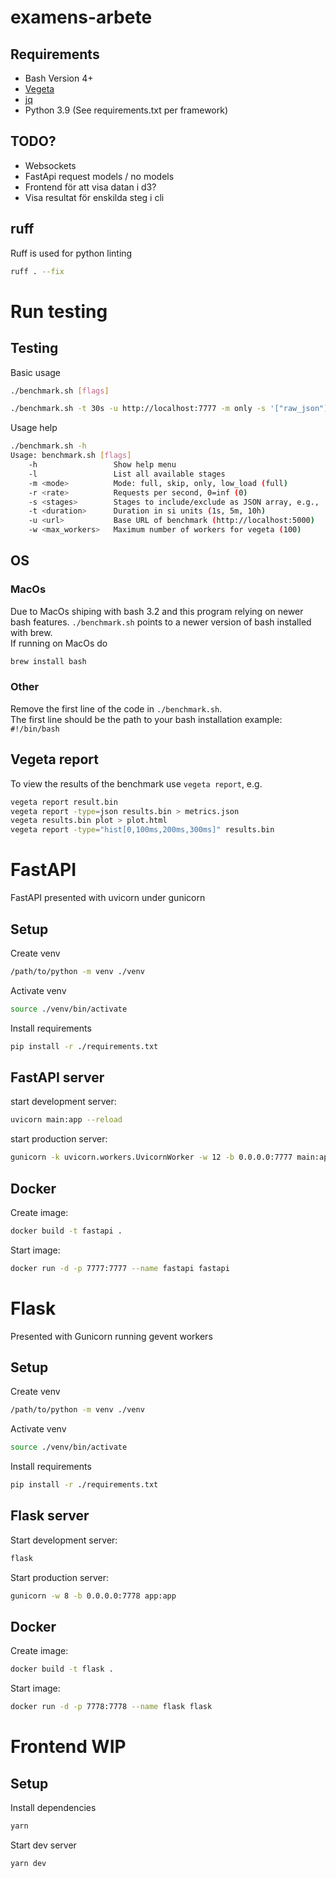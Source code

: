 # examens-arbete

## Requirements

- Bash Version 4+
- [Vegeta](https://github.com/tsenart/vegeta)
- [jq](https://github.com/stedolan/jq)
- Python 3.9 (See requirements.txt per framework)

## TODO?

- Websockets
- FastApi request models / no models
- Frontend för att visa datan i d3?
- Visa resultat för enskilda steg i cli

## ruff

Ruff is used for python linting

```bash
ruff . --fix
```


# Run testing

## Testing

Basic usage

```bash
./benchmark.sh [flags]
```

```bash
./benchmark.sh -t 30s -u http://localhost:7777 -m only -s '["raw_json"]' 
```


Usage help

```bash
./benchmark.sh -h
Usage: benchmark.sh [flags]
    -h                 Show help menu
    -l                 List all available stages
    -m <mode>          Mode: full, skip, only, low_load (full)
    -r <rate>          Requests per second, 0=inf (0)
    -s <stages>        Stages to include/exclude as JSON array, e.g., '["raw_json", "parse_url", "delay"]' (all)
    -t <duration>      Duration in si units (1s, 5m, 10h)
    -u <url>           Base URL of benchmark (http://localhost:5000)
    -w <max_workers>   Maximum number of workers for vegeta (100)

```

## OS

### MacOs

Due to MacOs shiping with bash 3.2 and this program relying on newer bash features. `./benchmark.sh` points to a newer version of bash installed with brew.\
If running on MacOs do 

```bash
brew install bash
```

### Other

Remove the first line of the code in `./benchmark.sh`.\
The first line should be the path to your bash installation example: `#!/bin/bash`

## Vegeta report
To view the results of the benchmark use `vegeta report`, e.g. 

```bash
vegeta report result.bin
vegeta report -type=json results.bin > metrics.json
vegeta results.bin plot > plot.html
vegeta report -type="hist[0,100ms,200ms,300ms]" results.bin
```

# FastAPI

FastAPI presented with uvicorn under gunicorn

## Setup

Create venv

```bash
/path/to/python -m venv ./venv
```

Activate venv 

```bash
source ./venv/bin/activate
```

Install requirements

```bash
pip install -r ./requirements.txt
```

## FastAPI server

start development server: 

```bash
uvicorn main:app --reload
```

start production server: 

```bash
gunicorn -k uvicorn.workers.UvicornWorker -w 12 -b 0.0.0.0:7777 main:app
```

## Docker

Create image: 

```bash 
docker build -t fastapi .
```

Start image: 

```bash
docker run -d -p 7777:7777 --name fastapi fastapi
```

# Flask

Presented with Gunicorn running gevent workers

## Setup

Create venv

```bash
/path/to/python -m venv ./venv
```

Activate venv 

```bash
source ./venv/bin/activate
```

Install requirements

```bash
pip install -r ./requirements.txt
```

## Flask server

Start development server: 

```bash
flask
```

Start production server: 

```bash
gunicorn -w 8 -b 0.0.0.0:7778 app:app
```

## Docker

Create image: 

```bash
docker build -t flask .
```

Start image: 

```bash
docker run -d -p 7778:7778 --name flask flask
```

# Frontend WIP

## Setup
Install dependencies

```bash
yarn
``` 

Start dev server 

```bash
yarn dev
```
